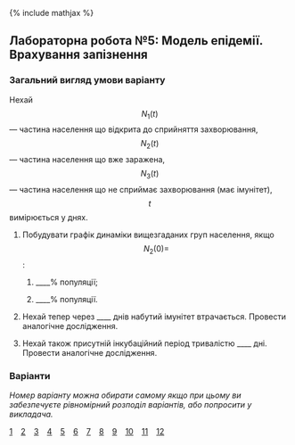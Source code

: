 {% include mathjax %}

## Лабораторна робота №5: Модель епідемії. Врахування запізнення

### Загальний вигляд умови варіанту

Нехай $$N_1(t)$$ &mdash; частина населення що відкрита до сприйняття захворювання, $$N_2(t)$$ &mdash; частина населення що вже заражена, $$N_3(t)$$ &mdash; частина населення що не сприймає захворювання (має імунітет), $$t$$ вимірюється у днях.

1. Побудувати графік динаміки вищезгаданих груп населення, якщо $$N_2(0) = $$:

	1. \_\_\_\_% популяції;

	2. \_\_\_\_% популяції.

2. Нехай тепер через \_\_\_\_ днів набутий імунітет втрачається. Провести аналогічне дослідження.

3. Нехай також присутній інкубаційний період тривалістю \_\_\_\_ дні. Провести аналогічне дослідження.

### Варіанти

_Номер варіанту можна обирати самому якщо при цьому ви забезпечуєте рівномірний розподіл варіантів, або попросити у викладача._

[1](1.md) &ensp; [2](2.md) &ensp; [3](3.md) &ensp; [4](4.md) &ensp; [5](5.md) &ensp; [6](6.md) &ensp; [7](7.md) &ensp; [8](8.md) &ensp; [9](9.md) &ensp; [10](10.md) &ensp; [11](11.md) &ensp; [12](12.md)
